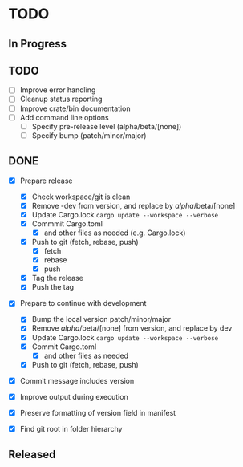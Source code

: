 # TODO

## In Progress



## TODO


- [ ] Improve error handling
- [ ] Cleanup status reporting
- [ ] Improve crate/bin documentation
- [ ] Add command line options
	- [ ] Specify pre-release level (alpha/beta/[none])
	- [ ] Specify bump (patch/minor/major)
	
## DONE

- [x] Prepare release
	- [x] Check workspace/git is clean
	- [x] Remove -dev from version, and replace by *alpha*/beta/[none]
	- [x] Update Cargo.lock `cargo update --workspace --verbose`
	- [x] Commmit Cargo.toml
		- [x] and other files as needed (e.g. Cargo.lock)
	- [x] Push to git (fetch, rebase, push)
		- [x] fetch
		- [x] rebase
		- [x] push
	- [x] Tag the release
	- [x] Push the tag

- [x] Prepare to continue with development
	- [x] Bump the local version patch/minor/major
	- [x] Remove *alpha*/beta/[none] from version, and replace by dev
	- [x] Update Cargo.lock `cargo update --workspace --verbose`
	- [x] Commit Cargo.toml
		- [x] and other files as needed
	- [x] Push to git (fetch, rebase, push)

- [x] Commit message includes version
- [x] Improve output during execution
- [x] Preserve formatting of version field in manifest
- [x] Find git root in folder hierarchy


## Released
